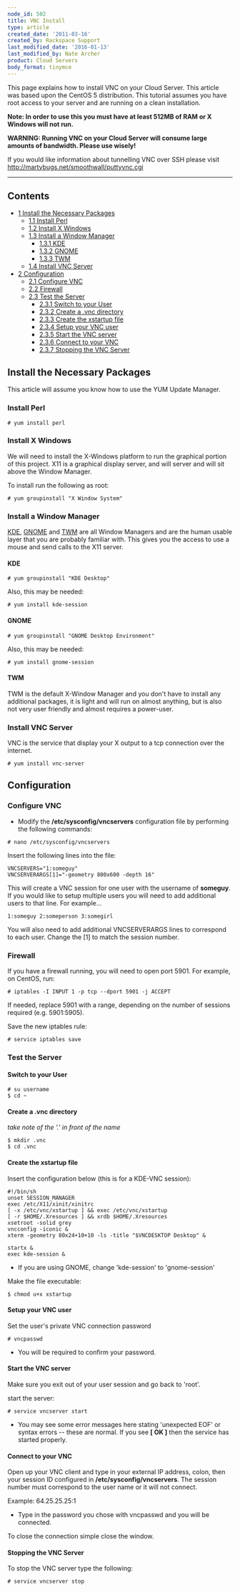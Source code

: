 ```yaml
---
node_id: 502
title: VNC Install
type: article
created_date: '2011-03-16'
created_by: Rackspace Support
last_modified_date: '2016-01-13'
last_modified_by: Nate Archer
product: Cloud Servers
body_format: tinymce
---
```


This page explains how to install VNC on your Cloud Server. This article
was based upon the CentOS 5 distribution. This tutorial assumes you have
root access to your server and are running on a clean installation.

**Note: In order to use this you must have at least 512MB of RAM or X
Windows will not run.**

**WARNING: Running VNC on your Cloud Server will consume large amounts
of bandwidth. Please use wisely!**

If you would like information about tunnelling VNC over SSH please visit
<a href="http://martybugs.net/smoothwall/puttyvnc.cgi" class="uri" class="external free" title="http://martybugs.net/smoothwall/puttyvnc.cgi">http://martybugs.net/smoothwall/puttyvnc.cgi</a>

------------------------------------------------------------------------

Contents
--------

-   [<span class="tocnumber">1</span> <span class="toctext">Install the
    Necessary Packages</span>](#Install_the_Necessary_Packages)
    -   [<span class="tocnumber">1.1</span> <span
        class="toctext">Install Perl</span>](#Install_Perl)
    -   [<span class="tocnumber">1.2</span> <span
        class="toctext">Install X Windows</span>](#Install_X_Windows)
    -   [<span class="tocnumber">1.3</span> <span
        class="toctext">Install a Window
        Manager</span>](#Install_a_Window_Manager)
        -   [<span class="tocnumber">1.3.1</span> <span
            class="toctext">KDE</span>](#KDE)
        -   [<span class="tocnumber">1.3.2</span> <span
            class="toctext">GNOME</span>](#GNOME)
        -   [<span class="tocnumber">1.3.3</span> <span
            class="toctext">TWM</span>](#TWM)
    -   [<span class="tocnumber">1.4</span> <span
        class="toctext">Install VNC Server</span>](#Install_VNC_Server)
-   [<span class="tocnumber">2</span> <span
    class="toctext">Configuration</span>](#Configuration)
    -   [<span class="tocnumber">2.1</span> <span
        class="toctext">Configure VNC</span>](#Configure_VNC)
    -   [<span class="tocnumber">2.2</span> <span
        class="toctext">Firewall</span>](#Firewall)
    -   [<span class="tocnumber">2.3</span> <span class="toctext">Test
        the Server</span>](#Test_the_Server)
        -   [<span class="tocnumber">2.3.1</span> <span
            class="toctext">Switch to your
            User</span>](#Switch_to_your_User)
        -   [<span class="tocnumber">2.3.2</span> <span
            class="toctext">Create a .vnc
            directory</span>](#Create_a_.vnc_directory)
        -   [<span class="tocnumber">2.3.3</span> <span
            class="toctext">Create the xstartup
            file</span>](#Create_the_xstartup_file)
        -   [<span class="tocnumber">2.3.4</span> <span
            class="toctext">Setup your VNC
            user</span>](#Setup_your_VNC_user)
        -   [<span class="tocnumber">2.3.5</span> <span
            class="toctext">Start the VNC
            server</span>](#Start_the_VNC_server)
        -   [<span class="tocnumber">2.3.6</span> <span
            class="toctext">Connect to your
            VNC</span>](#Connect_to_your_VNC)
        -   [<span class="tocnumber">2.3.7</span> <span
            class="toctext">Stopping the VNC
            Server</span>](#Stopping_the_VNC_Server)

<a href="" id="Install_the_Necessary_Packages"></a>

<span class="mw-headline">Install the Necessary Packages </span>
----------------------------------------------------------------

This article will assume you know how to use the YUM Update Manager.

<a href="" id="Install_Perl"></a>

### <span class="mw-headline">Install Perl </span>

    # yum install perl

<a href="" id="Install_X_Windows"></a>

### <span class="mw-headline">Install X Windows </span>

We will need to install the X-Windows platform to run the graphical
portion of this project. X11 is a graphical display server, and will
server and will sit above the Window Manager.

To install run the following as root:

    # yum groupinstall "X Window System"

<a href="" id="Install_a_Window_Manager"></a>

### <span class="mw-headline">Install a Window Manager </span>

<a href="http://www.kde.org/" class="external text" title="http://www.kde.org/">KDE</a>,
<a href="http://www.gnome.org./" class="external text" title="http://www.gnome.org./">GNOME</a>
and
<a href="http://xwinman.org/vtwm.php" class="external text" title="http://xwinman.org/vtwm.php">TWM</a>
are all Window Managers and are the human usable layer that you are
probably familiar with. This gives you the access to use a mouse and
send calls to the X11 server.

<a href="" id="KDE"></a>

#### <span class="mw-headline">KDE </span>

    # yum groupinstall "KDE Desktop"

Also, this may be needed:

    # yum install kde-session

<a href="" id="GNOME"></a>

#### <span class="mw-headline">GNOME </span>

    # yum groupinstall "GNOME Desktop Environment"

Also, this may be needed:

    # yum install gnome-session

<a href="" id="TWM"></a>

#### <span class="mw-headline">TWM </span>

TWM is the default X-Window Manager and you don't have to install any
additional packages, it is light and will run on almost anything, but is
also not very user friendly and almost requires a power-user.

<a href="" id="Install_VNC_Server"></a>

### <span class="mw-headline">Install VNC Server </span>

VNC is the service that display your X output to a tcp connection over
the internet.

    # yum install vnc-server

<a href="" id="Configuration"></a>

<span class="mw-headline">Configuration </span>
-----------------------------------------------

<a href="" id="Configure_VNC"></a>

### <span class="mw-headline">Configure VNC </span>

-   Modify the **/etc/sysconfig/vncservers** configuration file by
    performing the following commands:

<!-- -->

    # nano /etc/sysconfig/vncservers

Insert the following lines into the file:

    VNCSERVERS="1:someguy"
    VNCSERVERARGS[1]="-geometry 800x600 -depth 16"

This will create a VNC session for one user with the username of
**someguy**. If you would like to setup multiple users you will need to
add additional users to that line. For example...

    1:someguy 2:someperson 3:somegirl

You will also need to add additional VNCSERVERARGS lines to correspond
to each user. Change the \[1\] to match the session number.

<a href="" id="Firewall"></a>

### <span class="mw-headline">Firewall </span>

If you have a firewall running, you will need to open port 5901. For
example, on CentOS, run:

    # iptables -I INPUT 1 -p tcp --dport 5901 -j ACCEPT

If needed, replace 5901 with a range, depending on the number of
sessions required (e.g. 5901:5905).

Save the new iptables rule:

    # service iptables save

<a href="" id="Test_the_Server"></a>

### <span class="mw-headline">Test the Server </span>

<a href="" id="Switch_to_your_User"></a>

#### <span class="mw-headline">Switch to your User </span>

    # su username
    $ cd ~

<a href="" id="Create_a_.vnc_directory"></a>

#### <span class="mw-headline">Create a .vnc directory </span>

*take note of the '.' in front of the name*

    $ mkdir .vnc
    $ cd .vnc

<a href="" id="Create_the_xstartup_file"></a>

#### <span class="mw-headline">Create the xstartup file </span>

Insert the configuration below (this is for a KDE-VNC session):

    #!/bin/sh
    unset SESSION_MANAGER
    exec /etc/X11/xinit/xinitrc
    [ -x /etc/vnc/xstartup ] && exec /etc/vnc/xstartup
    [ -r $HOME/.Xresources ] && xrdb $HOME/.Xresources
    xsetroot -solid grey
    vncconfig -iconic &
    xterm -geometry 80x24+10+10 -ls -title "$VNCDESKTOP Desktop" &

    startx &
    exec kde-session &

-   If you are using GNOME, change 'kde-session' to 'gnome-session'

Make the file executable:

    $ chmod u+x xstartup

<a href="" id="Setup_your_VNC_user"></a>

#### <span class="mw-headline">Setup your VNC user </span>

Set the user's private VNC connection password

    # vncpasswd

-   You will be required to confirm your password.

<a href="" id="Start_the_VNC_server"></a>

#### <span class="mw-headline">Start the VNC server </span>

Make sure you exit out of your user session and go back to 'root'.

start the server:

    # service vncserver start

-   You may see some error messages here stating 'unexpected EOF' or
    syntax errors -- these are normal. If you see **\[ OK \]** then the
    service has started properly.

<a href="" id="Connect_to_your_VNC"></a>

#### <span class="mw-headline">Connect to your VNC </span>

Open up your VNC client and type in your external IP address, colon,
then your session ID configured in **/etc/sysconfig/vncservers**. The
session number must correspond to the user name or it will not connect.

Example: 64.25.25.25:1

-   Type in the password you chose with vncpasswd and you will
    be connected.


To close the connection simple close the window.

<a href="" id="Stopping_the_VNC_Server"></a>

#### <span class="mw-headline">Stopping the VNC Server </span>

To stop the VNC server type the following:

    # service vncserver stop


